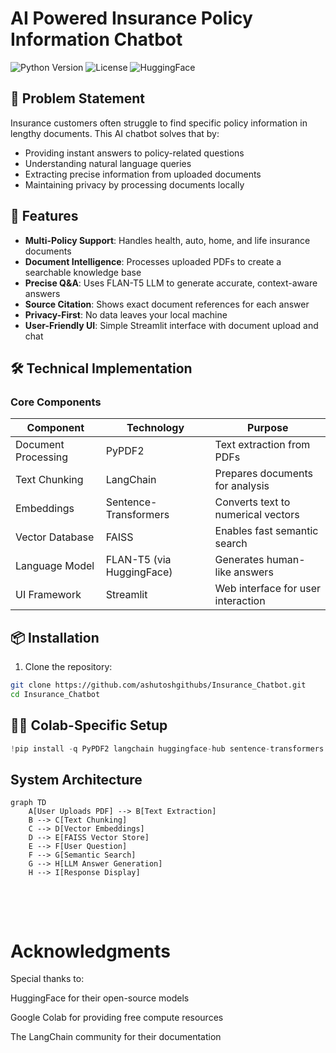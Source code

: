 # AI Powered Insurance Policy Information  Chatbot

![Python Version](https://img.shields.io/badge/python-3.8%2B-blue)
![License](https://img.shields.io/badge/license-MIT-green)
![HuggingFace](https://img.shields.io/badge/powered%20by-HuggingFace-yellow)

## 📌 Problem Statement
Insurance customers often struggle to find specific policy information in lengthy documents. This AI chatbot solves that by:
- Providing instant answers to policy-related questions
- Understanding natural language queries
- Extracting precise information from uploaded documents
- Maintaining privacy by processing documents locally

## 🎯 Features
- **Multi-Policy Support**: Handles health, auto, home, and life insurance documents
- **Document Intelligence**: Processes uploaded PDFs to create a searchable knowledge base
- **Precise Q&A**: Uses FLAN-T5 LLM to generate accurate, context-aware answers
- **Source Citation**: Shows exact document references for each answer
- **Privacy-First**: No data leaves your local machine
- **User-Friendly UI**: Simple Streamlit interface with document upload and chat

## 🛠️ Technical Implementation
### Core Components
| Component | Technology | Purpose |
|-----------|------------|---------|
| Document Processing | PyPDF2 | Text extraction from PDFs |
| Text Chunking | LangChain | Prepares documents for analysis |
| Embeddings | Sentence-Transformers | Converts text to numerical vectors |
| Vector Database | FAISS | Enables fast semantic search |
| Language Model | FLAN-T5 (via HuggingFace) | Generates human-like answers |
| UI Framework | Streamlit | Web interface for user interaction |



## 📦 Installation

1. Clone the repository:
```bash
git clone https://github.com/ashutoshgithubs/Insurance_Chatbot.git
cd Insurance_Chatbot
```
## 🧑‍💻 Colab-Specific Setup


```python
!pip install -q PyPDF2 langchain huggingface-hub sentence-transformers faiss-cpu

```
## System Architecture

```mermaid
graph TD
    A[User Uploads PDF] --> B[Text Extraction]
    B --> C[Text Chunking]
    C --> D[Vector Embeddings]
    D --> E[FAISS Vector Store]
    E --> F[User Question]
    F --> G[Semantic Search]
    G --> H[LLM Answer Generation]
    H --> I[Response Display]


```
<br><br>



# Acknowledgments  
Special thanks to:

HuggingFace for their open-source models

Google Colab for providing free compute resources

The LangChain community for their documentation